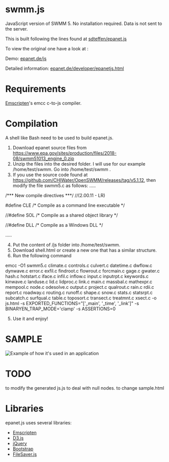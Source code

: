 swmm.js
=========

JavaScript version of SWMM 5.
No installation required. Data is not sent to the server.

This is built following the lines found at [sdteffen/epanet.js](https://github.com/sdteffen/epanet.js)

To view the original one have a look at :

Demo: [epanet.de/js](http://epanet.de/js/)

Detailed information: [epanet.de/developer/epanetjs.html](http://epanet.de/developer/epanetjs.html)

Requirements
============

[Emscripten](http://emscripten.org)'s emcc c-to-js compiler.

Compilation
===========

A shell like Bash need to be used to build epanet.js. 
1. Download epanet source files from https://www.epa.gov/sites/production/files/2018-08/swmm51013_engine_0.zip
2. Unzip the files into the desired folder. I will use for our example /home/test/swmm. Go into /home/test/swmm .
3. If you use the source code found at https://github.com/CHIWater/OpenSWMM/releases/tag/v5.1.12, then modify the file swmm5.c as follows:
.....

/*** New compile directives ***/  //(2.00.11 - LR)

#define CLE     /* Compile as a command line executable */

//#define SOL     /* Compile as a shared object library */

//#define DLL       /* Compile as a Windows DLL */ 


.....

4. Put the content of /js folder into /home/test/swmm.
5. Download shell.html or create a new one that has a similar structure.
6. Run the following command 

emcc -O1 swmm5.c climate.c controls.c culvert.c datetime.c dwflow.c dynwave.c error.c exfil.c findroot.c flowrout.c forcmain.c gage.c gwater.c hash.c hotstart.c iface.c infil.c inflow.c input.c inputrpt.c keywords.c kinwave.c landuse.c lid.c lidproc.c link.c main.c massbal.c mathexpr.c mempool.c node.c odesolve.c output.c project.c qualrout.c rain.c rdii.c report.c roadway.c routing.c runoff.c shape.c snow.c stats.c statsrpt.c subcatch.c surfqual.c table.c toposort.c transect.c treatmnt.c xsect.c -o js.html -s EXPORTED_FUNCTIONS="['_main', '_time', '_link']" -s BINARYEN_TRAP_MODE='clamp' -s ASSERTIONS=0

5. Use it and enjoy!

SAMPLE
======

![Example of how it's used in an application](https://github.com/bogdanvaduva/epanet.js/blob/master/swmm.gif)

TODO
====
to modify the generated js.js to deal with null nodes.
to change sample.html 

Libraries
=========

epanet.js uses several libraries:

* [Emscripten](http://emscripten.org)
* [D3.js](http://d3js.org)
* [jQuery](http://jquery.com)
* [Bootstrap](http://getbootstrap.com)
* [FileSaver.js](https://github.com/eligrey/FileSaver.js/)
